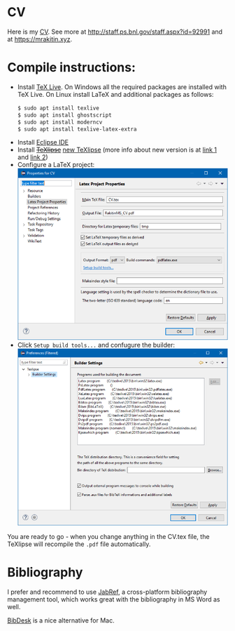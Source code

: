 # CV
Here is my [CV](RakitinMS_CV.pdf). See more at http://staff.ps.bnl.gov/staff.aspx?id=92991 and at https://mrakitin.xyz.

# Compile instructions:
- Install [TeX Live](https://www.tug.org/texlive/acquire-netinstall.html). On Windows all the required packages are installed with TeX Live. On Linux install LaTeX and additional packages as follows:
  ```shell
  $ sudo apt install texlive
  $ sudo apt install ghostscript
  $ sudo apt install moderncv
  $ sudo apt install texlive-latex-extra
  ```
- Install [Eclipse IDE](https://www.eclipse.org/downloads/)
- Install ~~[TeXlipse](http://texlipse.sourceforge.net/manual/installation.html)~~ [new TeXlipse](https://github.com/eclipse/texlipse) (more info about new version is at [link 1](http://www.eclipse.org/community/eclipse_newsletter/2016/november/article3.php) and [link 2](https://projects.eclipse.org/projects/science.texlipse))
- Configure a LaTeX project:
![](images/CV_texlipse_project_prop.png)
- Click `Setup build tools...` and confugure the builder:
![](images/CV_texlipse_builder_settings.png)

You are ready to go - when you change anything in the CV.tex file, the TeXlipse will recompile the `.pdf` file automatically.

# Bibliography
I prefer and recommend to use [JabRef](http://www.jabref.org/), a cross-platform bibliography management tool, which works great with the bibliography in MS Word as well.

[BibDesk](https://bibdesk.sourceforge.io/) is a nice alternative for Mac.

